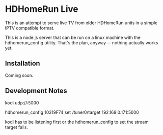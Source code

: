 <h1>HDHomeRun Live</h1>

This is an attempt to serve live TV from older HDHomeRun units in a simple IPTV
compatible format.

This is a node.js server that can be run on a linux machine with the
hdhomerun_config utility.  That's the plan, anyway -- nothing actually works
yet.

<h2>Installation</h2>
Coming soon.

<h2>Development Notes</h3>

kodi udp://:5000

hdhomerun_config 10319F74 set /tuner0/target 192.168.0.171:5000

kodi has to be listening first or the hdhomerun_config to set the stream target
fails.
